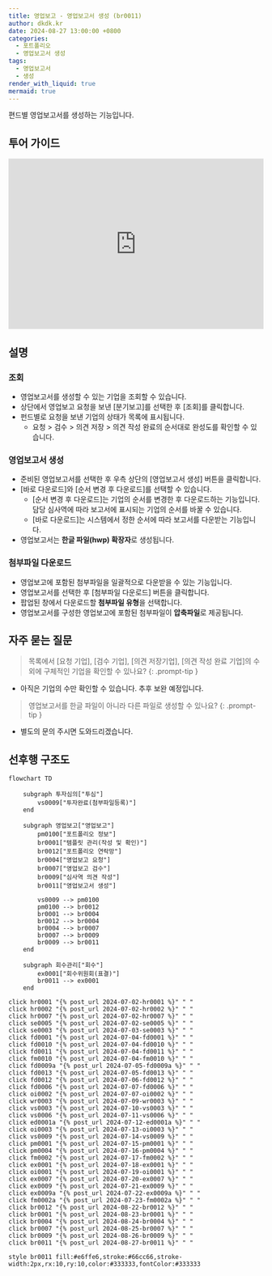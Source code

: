 ```yaml
---
title: 영업보고 - 영업보고서 생성 (br0011)
author: dkdk.kr
date: 2024-08-27 13:00:00 +0800
categories:
  - 포트폴리오
  - 영업보고서 생성
tags:
  - 영업보고서
  - 생성
render_with_liquid: true
mermaid: true
---
```

편드별 영업보고서를 생성하는 기능입니다. 

## 투어 가이드

<div style="position: relative; box-sizing: content-box; max-height: 80vh; max-height: 80svh; width: 100%; aspect-ratio: 1.9607843137254901; padding: 40px 0 40px 0;"><iframe src="https://app.supademo.com/embed/cmfxku70n442u10k8nf33f49s?embed_v=2&utm_source=embed" loading="lazy" title="영업보고서 생성" allow="clipboard-write" frameborder="0" webkitallowfullscreen="true" mozallowfullscreen="true" allowfullscreen style="position: absolute; top: 0; left: 0; width: 100%; height: 100%;"></iframe></div>

## 설명

### 조회
- 영업보고서를 생성할 수 있는 기업을 조회할 수 있습니다.
- 상단에서 영업보고 요청을 보낸 [분기보고]를 선택한 후 [조회]를 클릭합니다.
- 펀드별로 요청을 보낸 기업의 상태가 목록에 표시됩니다. 
	- 요청 > 검수 > 의견 저장 > 의견 작성 완료의 순서대로 완성도를 확인할 수 있습니다.
### 영업보고서 생성
- 준비된 영업보고서를 선택한 후 우측 상단의 [영업보고서 생성] 버튼을 클릭합니다.
- [바로 다운로드]와 [순서 변경 후 다운로드]를 선택할 수 있습니다.
	- [순서 변경 후 다운로드]는 기업의 순서를 변경한 후 다운로드하는 기능입니다. 담당 심사역에 따라 보고서에 표시되는 기업의 순서를 바꿀 수 있습니다.
	- [바로 다운로드]는 시스템에서 정한 순서에 따라 보고서를 다운받는 기능입니다. 
- 영업보고서는 **한글 파일(hwp) 확장자**로 생성됩니다.
### 첨부파일 다운로드
- 영업보고에 포함된 첨부파일을 일괄적으로 다운받을 수 있는 기능입니다.
- 영업보고서를 선택한 후 [첨부파일 다운로드] 버튼을 클릭합니다. 
- 팝업된 창에서 다운로드할 **첨부파일 유형**을 선택합니다.
- 영업보고서를 구성한 영업보고에 포함된 첨부파일이 **압축파일**로 제공됩니다.

## 자주 묻는 질문

> 목록에서 [요청 기업], [검수 기업], [의견 저장기업], [의견 작성 완료 기업]의 수 외에 구체적인 기업을 확인할 수 있나요?
{: .prompt-tip }

- 아직은 기업의 수만 확인할 수 있습니다. 추후 보완 예정입니다.

> 영업보고서를 한글 파일이 아니라 다른 파일로 생성할 수 있나요?
{: .prompt-tip }

- 별도의 문의 주시면 도와드리겠습니다.

## 선후행 구조도
```mermaid
flowchart TD

    subgraph 투자심의["투심"]
        vs0009["투자완료(첨부파일등록)"]
    end

    subgraph 영업보고["영업보고"]
        pm0100["포트폴리오 정보"]
        br0001["템플릿 관리(작성 및 확인)"]
        br0012["포트폴리오 연락망"]
        br0004["영업보고 요청"]
        br0007["영업보고 검수"]
        br0009["심사역 의견 작성"]
        br0011["영업보고서 생성"]

        vs0009 --> pm0100
        pm0100 --> br0012
        br0001 --> br0004
        br0012 --> br0004
        br0004 --> br0007
        br0007 --> br0009
        br0009 --> br0011
    end

    subgraph 회수관리["회수"]
        ex0001["회수위원회(표결)"]
        br0011 --> ex0001
    end

click hr0001 "{% post_url 2024-07-02-hr0001 %}" " "
click hr0002 "{% post_url 2024-07-02-hr0002 %}" " "
click hr0007 "{% post_url 2024-07-02-hr0007 %}" " "
click se0005 "{% post_url 2024-07-02-se0005 %}" " "
click se0003 "{% post_url 2024-07-03-se0003 %}" " "
click fd0001 "{% post_url 2024-07-04-fd0001 %}" " "
click fd0010 "{% post_url 2024-07-04-fd0010 %}" " "
click fd0011 "{% post_url 2024-07-04-fd0011 %}" " "
click fm0010 "{% post_url 2024-07-04-fm0010 %}" " "
click fd0009a "{% post_url 2024-07-05-fd0009a %}" " "
click fd0013 "{% post_url 2024-07-05-fd0013 %}" " "
click fd0012 "{% post_url 2024-07-06-fd0012 %}" " "
click fd0006 "{% post_url 2024-07-07-fd0006 %}" " "
click oi0002 "{% post_url 2024-07-07-oi0002 %}" " "
click wr0003 "{% post_url 2024-07-09-wr0003 %}" " "
click vs0003 "{% post_url 2024-07-10-vs0003 %}" " "
click vs0006 "{% post_url 2024-07-11-vs0006 %}" " "
click ed0001a "{% post_url 2024-07-12-ed0001a %}" " "
click oi0003 "{% post_url 2024-07-13-oi0003 %}" " "
click vs0009 "{% post_url 2024-07-14-vs0009 %}" " "
click pm0001 "{% post_url 2024-07-15-pm0001 %}" " "
click pm0004 "{% post_url 2024-07-16-pm0004 %}" " "
click fm0002 "{% post_url 2024-07-17-fm0002 %}" " "
click ex0001 "{% post_url 2024-07-18-ex0001 %}" " "
click oi0001 "{% post_url 2024-07-19-oi0001 %}" " "
click ex0007 "{% post_url 2024-07-20-ex0007 %}" " "
click ex0009 "{% post_url 2024-07-21-ex0009 %}" " "
click ex0009a "{% post_url 2024-07-22-ex0009a %}" " "
click fm0002a "{% post_url 2024-07-23-fm0002a %}" " "
click br0012 "{% post_url 2024-08-22-br0012 %}" " "
click br0001 "{% post_url 2024-08-23-br0001 %}" " "
click br0004 "{% post_url 2024-08-24-br0004 %}" " "
click br0007 "{% post_url 2024-08-25-br0007 %}" " "
click br0009 "{% post_url 2024-08-26-br0009 %}" " "
click br0011 "{% post_url 2024-08-27-br0011 %}" " "

style br0011 fill:#e6ffe6,stroke:#66cc66,stroke-width:2px,rx:10,ry:10,color:#333333,fontColor:#333333


```

